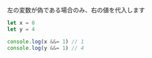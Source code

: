 <!--
label: ||=
description: 論理和代入演算子
link: https://developer.mozilla.org/ja/docs/Web/JavaScript/Reference/Operators/Logical_OR_assignment
-->

左の変数が偽である場合のみ、右の値を代入します

```typescript
let x = 0
let y = 4

console.log(x &&= 1) // 1
console.log(y &&= 1) // 4
```
